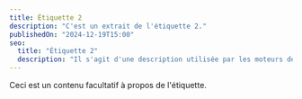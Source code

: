 ```yaml
---
title: Étiquette 2
description: "C'est un extrait de l'étiquette 2."
publishedOn: "2024-12-19T15:00"
seo:
  title: "Étiquette 2"
  description: "Il s'agit d'une description utilisée par les moteurs de recherche."
---
```


Ceci est un contenu facultatif à propos de l'étiquette.
